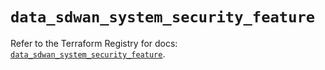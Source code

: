 # `data_sdwan_system_security_feature`

Refer to the Terraform Registry for docs: [`data_sdwan_system_security_feature`](https://registry.terraform.io/providers/ciscodevnet/sdwan/0.8.0/docs/data-sources/system_security_feature).
